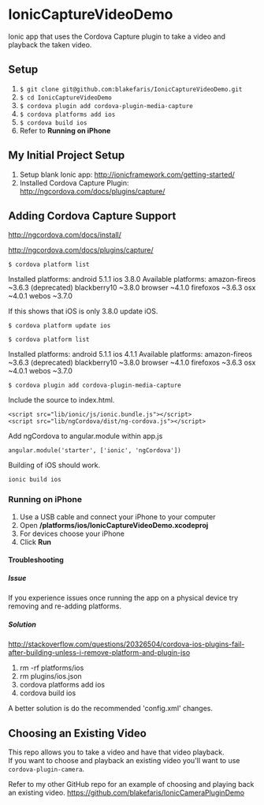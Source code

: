# IonicCaptureVideoDemo
Ionic app that uses the Cordova Capture plugin to take a video and playback the taken video.

## Setup
1. ```$ git clone git@github.com:blakefaris/IonicCaptureVideoDemo.git```
1. ```$ cd IonicCaptureVideoDemo```
1. ```$ cordova plugin add cordova-plugin-media-capture```  
1. ```$ cordova platforms add ios```
1. ```$ cordova build ios```
1. Refer to **Running on iPhone**


## My Initial Project Setup

1. Setup blank Ionic app: http://ionicframework.com/getting-started/
1. Installed Cordova Capture Plugin: http://ngcordova.com/docs/plugins/capture/

## Adding Cordova Capture Support

http://ngcordova.com/docs/install/

http://ngcordova.com/docs/plugins/capture/


``` $ cordova platform list ```

Installed platforms:
  android 5.1.1
  ios 3.8.0
Available platforms:
  amazon-fireos ~3.6.3 (deprecated)
  blackberry10 ~3.8.0
  browser ~4.1.0
  firefoxos ~3.6.3
  osx ~4.0.1
  webos ~3.7.0

If this shows that iOS is only 3.8.0 update iOS.

``` $ cordova platform update ios ```

``` $ cordova platform list ```

Installed platforms:
  android 5.1.1
  ios 4.1.1
Available platforms:
  amazon-fireos ~3.6.3 (deprecated)
  blackberry10 ~3.8.0
  browser ~4.1.0
  firefoxos ~3.6.3
  osx ~4.0.1
  webos ~3.7.0

``` $ cordova plugin add cordova-plugin-media-capture ```

Include the source to index.html.

```
<script src="lib/ionic/js/ionic.bundle.js"></script>
<script src="lib/ngCordova/dist/ng-cordova.js"></script>
```

Add ngCordova to angular.module within app.js

``` angular.module('starter', ['ionic', 'ngCordova']) ```

Building of iOS should work.

``` ionic build ios ```

### Running on iPhone ###
1. Use a USB cable and connect your iPhone to your computer
1. Open **/platforms/ios/IonicCaptureVideoDemo.xcodeproj**
1. For devices choose your iPhone
1. Click **Run**

#### Troubleshooting ####

##### Issue #####
If you experience issues once running the app on a physical device try removing and re-adding platforms.

##### Solution #####
http://stackoverflow.com/questions/20326504/cordova-ios-plugins-fail-after-building-unless-i-remove-platform-and-plugin-jso

1. rm -rf platforms/ios
1. rm plugins/ios.json
1. cordova platforms add ios
1. cordova build ios

A better solution is do the recommended 'config.xml' changes.

## Choosing an Existing Video
This repo allows you to take a video and have that video playback.  
If you want to choose and playback an existing video you'll want to use ``` cordova-plugin-camera ```.

Refer to my other GitHub repo for an example of choosing and playing back an existing video.
https://github.com/blakefaris/IonicCameraPluginDemo
